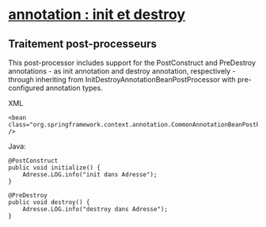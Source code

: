 # [annotation : init et destroy](https://github.com/grouault/spring-tutorial/blob/master/spring-contexte/notes/spring-configuration-xml/index.md)

## Traitement post-processeurs
This post-processor includes support for the PostConstruct and PreDestroy annotations - as init annotation and destroy annotation, respectively - through inheriting from InitDestroyAnnotationBeanPostProcessor with pre-configured annotation types.

XML


    <bean class="org.springframework.context.annotation.CommonAnnotationBeanPostProcessor" />


Java:

    @PostConstruct
    public void initialize() {
        Adresse.LOG.info("init dans Adresse");
    }
	
    @PreDestroy
    public void destroy() {
        Adresse.LOG.info("destroy dans Adresse");
    }
